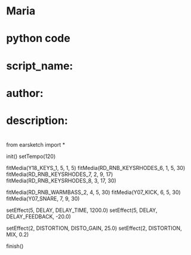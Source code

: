 # Maria
#		python code
#		script_name:
#
#		author:
#		description:
#

from earsketch import * 

init() 
setTempo(120) 

fitMedia(Y18_KEYS_1, 5, 1, 5)
fitMedia(RD_RNB_KEYSRHODES_6, 1, 5, 30)
fitMedia(RD_RNB_KEYSRHODES_7, 2, 9, 17)
fitMedia(RD_RNB_KEYSRHODES_8, 3, 17, 30)

fitMedia(RD_RNB_WARMBASS_2, 4, 5, 30)
fitMedia(Y07_KICK, 6, 5, 30)
fitMedia(Y07_SNARE, 7, 9, 30)


setEffect(5, DELAY, DELAY_TIME, 1200.0)
setEffect(5, DELAY, DELAY_FEEDBACK, -20.0)

setEffect(2, DISTORTION, DISTO_GAIN, 25.0)
setEffect(2, DISTORTION, MIX, 0.2)

finish() 

